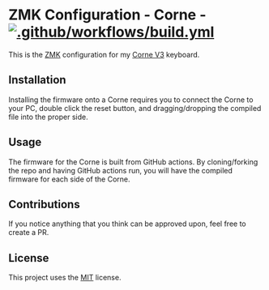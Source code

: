 # ZMK Configuration - Corne - [![.github/workflows/build.yml](https://github.com/TahomaTech/zmk-config-corne/actions/workflows/build.yml/badge.svg?branch=main)](https://github.com/TahomaTech/zmk-config-corne/actions/workflows/build.yml)
This is the [ZMK](https://zmk.dev/) configuration for my [Corne V3](https://github.com/foostan/crkbd) keyboard.

## Installation
Installing the firmware onto a Corne requires you to connect the Corne to your PC, double click the reset button, and dragging/dropping the compiled file into the proper side.

## Usage
The firmware for the Corne is built from GitHub actions. By cloning/forking the repo and having GitHub actions run, you will have the compiled firmware for each side of the Corne.

## Contributions
If you notice anything that you think can be approved upon, feel free to create a PR.

## License
This project uses the [MIT](https://choosealicense.com/licenses/mit/) license.